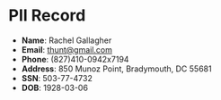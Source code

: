 # PII Record
- **Name**: Rachel Gallagher
- **Email**: thunt@gmail.com
- **Phone**: (827)410-0942x7194
- **Address**: 850 Munoz Point, Bradymouth, DC 55681
- **SSN**: 503-77-4732
- **DOB**: 1928-03-06
